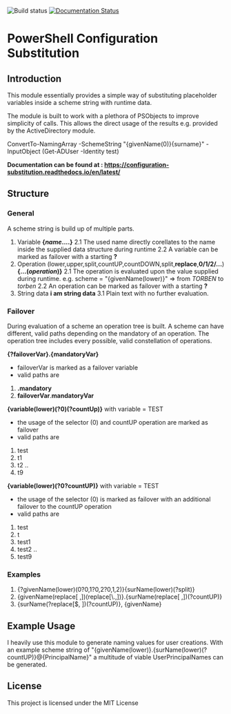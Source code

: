 ![Build status](https://ci.appveyor.com/api/projects/status/gsioxb902o895gta?svg=true)
[![Documentation Status](https://readthedocs.org/projects/configuration-substitution/badge/?version=latest)](https://configuration-substitution.readthedocs.io/en/latest/?badge=latest)
# PowerShell Configuration Substitution

## Introduction
This module essentially provides a simple way of substituting placeholder variables inside
a scheme string with runtime data.

The module is built to work with a plethora of PSObjects to improve simplicity of calls.
This allows the direct usage of the results e.g. provided by the ActiveDirectory module.

ConvertTo-NamingArray -SchemeString "{givenName(0)}{surname}" -InputObject (Get-ADUser -Identity test)

**Documentation can be found at : https://configuration-substitution.readthedocs.io/en/latest/**

## Structure

### General

A scheme string is build up of multiple parts.
1. Variable
    **{*name*....}**
    2.1 The used name directly corellates to the name inside the supplied
    data structure during runtime
    2.2 A variable can be marked as failover with a starting **?**
2. Operation (lower,upper,split,countUP,countDOWN,split,**replace**,**0/1/2/...**)
    **{...(*operation*)}**
    2.1 The operation is evaluated upon the value supplied during runtime.
    e.g. scheme = "{givenName(lower)}"
    => from *TORBEN* to *torben*
    2.2 An operation can be marked as failover with a starting **?**
3. String data
    **i am string data**
    3.1 Plain text with no further evaluation.

### Failover
During evaluation of a scheme an operation tree is built.
A scheme can have different, valid paths depending on the mandatory of an operation.
The operation tree includes every possible, valid constellation of operations.

**{?failoverVar}.{mandatoryVar}**
- failoverVar is marked as a failover variable
- valid paths are
1. **.mandatory**
2. **failoverVar**.**mandatoryVar**


**{variable(lower)(?0)(?countUp)}** with variable = TEST
- the usage of the selector (0) and countUP operation are marked as failover
- valid paths are
1. test
2. t1
3. t2
..
10. t9


**{variable(lower)(?0?countUP)}** with variable = TEST
- the usage of the selector (0) is marked as failover with an additional failover to the countUP operation
- valid paths are
1. test
2. t
3. test1
4. test2
..
11. test9



### Examples
1. {?givenName(lower)(0?0,1?0,2?0,1,2)}{surName(lower)(?split)}
2. {givenName(replace[ ,])(replace[\\.,])}.{surName(replace[ ,])(?countUP)}
3. {surName(?replace[$, ])(?countUP)}, {givenName}


## Example Usage
I heavily use this module to generate naming values for user creations.
With an example scheme string of "{givenName(lower)}.{surName(lower)(?countUP)}@{PrincipalName}" a multitude
of viable UserPrincipalNames can be generated.

## License
This project is licensed under the MIT License